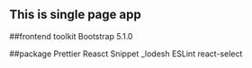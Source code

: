 ## This is single page app

##frontend toolkit
Bootstrap 5.1.0

##package
Prettier
Reasct Snippet
\_lodesh
ESLint
react-select

